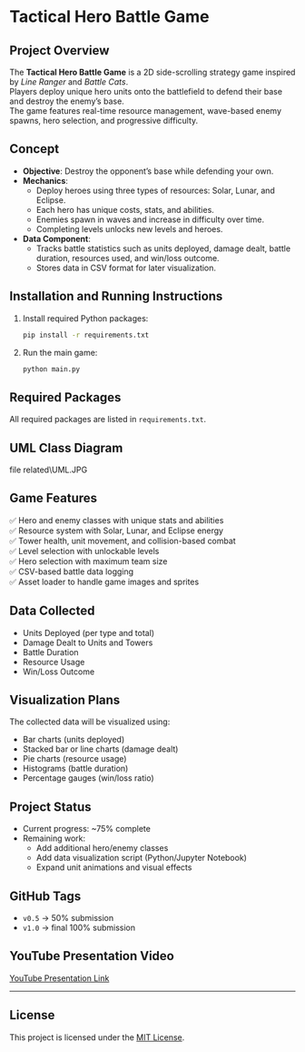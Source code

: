 # Tactical Hero Battle Game

## Project Overview
The **Tactical Hero Battle Game** is a 2D side-scrolling strategy game inspired by *Line Ranger* and *Battle Cats*.  
Players deploy unique hero units onto the battlefield to defend their base and destroy the enemy’s base.  
The game features real-time resource management, wave-based enemy spawns, hero selection, and progressive difficulty.

## Concept
- **Objective**: Destroy the opponent’s base while defending your own.
- **Mechanics**:
  - Deploy heroes using three types of resources: Solar, Lunar, and Eclipse.
  - Each hero has unique costs, stats, and abilities.
  - Enemies spawn in waves and increase in difficulty over time.
  - Completing levels unlocks new levels and heroes.
- **Data Component**:
  - Tracks battle statistics such as units deployed, damage dealt, battle duration, resources used, and win/loss outcome.
  - Stores data in CSV format for later visualization.

## Installation and Running Instructions
1. Install required Python packages:
    ```bash
    pip install -r requirements.txt
    ```
2. Run the main game:
    ```bash
    python main.py
    ```

## Required Packages
All required packages are listed in `requirements.txt`.

## UML Class Diagram
file related\UML.JPG

## Game Features
✅ Hero and enemy classes with unique stats and abilities  
✅ Resource system with Solar, Lunar, and Eclipse energy  
✅ Tower health, unit movement, and collision-based combat  
✅ Level selection with unlockable levels  
✅ Hero selection with maximum team size  
✅ CSV-based battle data logging  
✅ Asset loader to handle game images and sprites

## Data Collected
- Units Deployed (per type and total)
- Damage Dealt to Units and Towers
- Battle Duration
- Resource Usage
- Win/Loss Outcome

## Visualization Plans
The collected data will be visualized using:
- Bar charts (units deployed)
- Stacked bar or line charts (damage dealt)
- Pie charts (resource usage)
- Histograms (battle duration)
- Percentage gauges (win/loss ratio)

## Project Status
- Current progress: ~75% complete  
- Remaining work:
  - Add additional hero/enemy classes  
  - Add data visualization script (Python/Jupyter Notebook)  
  - Expand unit animations and visual effects

## GitHub Tags
- `v0.5` → 50% submission  
- `v1.0` → final 100% submission

## YouTube Presentation Video
[YouTube Presentation Link](https://www.youtube.com/watch?v=YOUR_VIDEO_LINK)

---

## License
This project is licensed under the [MIT License](LICENSE).
